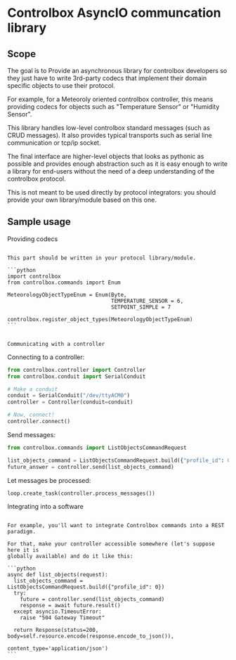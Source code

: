 Controlbox AsyncIO communcation library
==================================================

Scope
-----

The goal is to Provide an asynchronous library for controlbox
developers so they just have to write 3rd-party codecs that implement their
domain specific objects to use their protocol.

For example, for a Meteoroly oriented controlbox controller, this means
providing codecs for objects such as "Temperature Sensor" or "Humidity Sensor".

This library handles low-level controlbox standard messages (such as CRUD
messages). It also provides typical transports such as serial line communication
or tcp/ip socket.

The final interface are higher-level objects that looks as pythonic as possible
and provides enough abstraction such as it is easy enough to write a library for
end-users without the need of a deep understanding of the controlbox protocol.

This is not meant to be used directly by protocol integrators: you should
provide your own library/module based on this one.

Sample usage
--------------

Providing codecs
~~~~~~~~~~~~~~~~

This part should be written in your protocol library/module.

```python
import controlbox
from controlbox.commands import Enum

MeteorologyObjectTypeEnum = Enum(Byte,
                                 TEMPERATURE_SENSOR = 6,
                                 SETPOINT_SIMPLE = 7
                              
controlbox.register_object_types(MeteorologyObjectTypeEnum)
```


Communicating with a controller
~~~~~~~~~~~~~~~~~~~~~~~~~~~~~~~

Connecting to a controller:

```python
from controlbox.controller import Controller
from controlbox.conduit import SerialConduit

# Make a conduit
conduit = SerialConduit("/dev/ttyACM0")
controller = Controller(conduit=conduit)

# Now, connect!
controller.connect()
```

Send messages:

```python
from controlbox.commands import ListObjectsCommandRequest

list_objects_command = ListObjectsCommandRequest.build({"profile_id": 0})
future_answer = controller.send(list_objects_command)
```

Let messages be processed:

```python
loop.create_task(controller.process_messages())
```

Integrating into a software
~~~~~~~~~~~~~~~~~~~~~~~~~~~

For example, you'll want to integrate Controlbox commands into a REST paradigm.

For that, make your controller accessible somewhere (let's suppose here it is
globally available) and do it like this:

```python
async def list_objects(request):
  list_objects_command = ListObjectsCommandRequest.build({"profile_id": 0})
  try:
    future = controller.send(list_objects_command)
    response = await future.result()
  except asyncio.TimeoutError:
    raise "504 Gateway Timeout"

  return Response(status=200, body=self.resource.encode(response.encode_to_json()), 
                                                        content_type='application/json')
```
